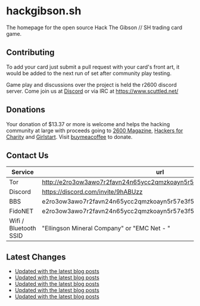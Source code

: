 # hackgibson.sh
The homepage for the open source Hack The Gibson // SH trading card game.


## Contributing

To add your card just submit a pull request with your card's front art, it would be added to the next run of set after community play testing.

Game play and discussions over the project is held the r2600 discord server. Come join us at [Discord](https://discord.com/invite/9hABUzz) or via IRC at https://www.scuttled.net/


## Donations

Your donation of $13.37 or more is welcome and helps the hacking community at large with proceeds going to [2600 Magazine](https://2600.com/), [Hackers for Charity](https://hackersforcharity.org) and [Girlstart](https://girlstart.org).  Visit [buymeacoffee](https://www.buymeacoffee.com/hackgibson.sh) to donate.


## Contact Us

Service | url
-|-
Tor | http://e2ro3ow3awo7r2favn24n65ycc2qmzkoayn5r57e3f56nvjwdcgg32ad.onion
Discord | https://discord.com/invite/9hABUzz
BBS | e2ro3ow3awo7r2favn24n65ycc2qmzkoayn5r57e3f56nvjwdcgg32ad.onion:23
FidoNET | e2ro3ow3awo7r2favn24n65ycc2qmzkoayn5r57e3f56nvjwdcgg32ad.onion:24554
Wifi / Bluetooth SSID | "Ellingson Mineral Company" or "EMC Net - <fidonet address>"

## Latest Changes
<!-- BLOG-POST-LIST:START -->
- [Updated with the latest blog posts](https://github.com/DFW2600/hackgibson.sh/commit/37d323335ac26a6708ae90612c3b20d47a6c2b98)
- [Updated with the latest blog posts](https://github.com/DFW2600/hackgibson.sh/commit/31689e40dcb64391f442cb8edae26ae82b1220a6)
- [Updated with the latest blog posts](https://github.com/DFW2600/hackgibson.sh/commit/4c23c41aa18e42ec58480a5d1175930d95fdbd16)
- [Updated with the latest blog posts](https://github.com/DFW2600/hackgibson.sh/commit/6a148bd39fd07d3a9db186d5edd2a0a265f5ec87)
- [Updated with the latest blog posts](https://github.com/DFW2600/hackgibson.sh/commit/1c8b3857a95f4db47a5dddae166a7f9a0c190504)
<!-- BLOG-POST-LIST:END -->
